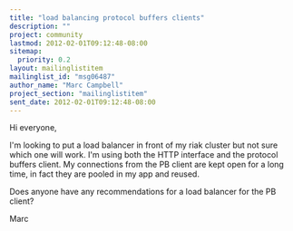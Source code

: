 ```yaml
---
title: "load balancing protocol buffers clients"
description: ""
project: community
lastmod: 2012-02-01T09:12:48-08:00
sitemap:
  priority: 0.2
layout: mailinglistitem
mailinglist_id: "msg06487"
author_name: "Marc Campbell"
project_section: "mailinglistitem"
sent_date: 2012-02-01T09:12:48-08:00
---
```



Hi everyone,

I'm looking to put a load balancer in front of my riak cluster but not sure 
which one will work. I'm using both the HTTP interface and the protocol 
buffers client. My connections from the PB client are kept open for a long 
time, in fact they are pooled in my app and reused. 

Does anyone have any recommendations for a load balancer for the PB client?

Marc
